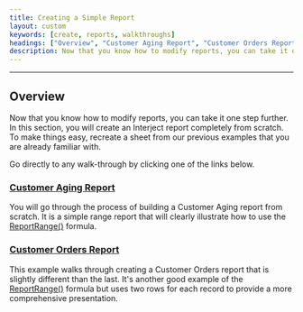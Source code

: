 ```yaml
---
title: Creating a Simple Report
layout: custom
keywords: [create, reports, walkthroughs]
headings: ["Overview", "Customer Aging Report", "Customer Orders Report"]
description: Now that you know how to modify reports, you can take it one step further. In this section, you will create an Interject report completely from scratch. To make things easy, recreate a sheet from our previous examples that you are already familiar with. 
---
```

* * *

##  Overview

Now that you know how to modify reports, you can take it one step further. In this section, you will create an Interject report completely from scratch. To make things easy, recreate a sheet from our previous examples that you are already familiar with. 

Go directly to any walk-through by clicking one of the links below. 

### [Customer Aging Report](/wGetStarted/L-Create-CustomerAging.html)

You will go through the process of building a Customer Aging report from scratch. It is a simple range report that will clearly illustrate how to use the  [ReportRange()](/wIndex/ReportRange.html) formula. 

### [Customer Orders Report](/wGetStarted/L-Create-CustomerOrders.html)

This example walks through creating a Customer Orders report that is slightly different than the last. It's another good example of  the  [ReportRange()](/wIndex/ReportRange.html) formula but uses two rows for each record to provide a more comprehensive presentation. 

